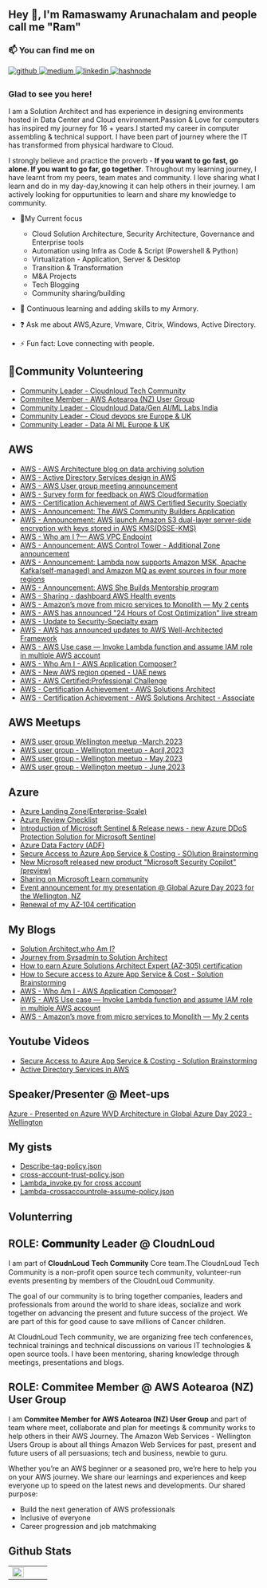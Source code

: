 ## Hey 👋, I'm Ramaswamy Arunachalam and people call me "Ram" 

### 📫 You can find me on
  
 
<a href="https://github.com/ramtamilan" target="_blank">
<img src=https://img.shields.io/badge/github-%2324292e.svg?&style=for-the-badge&logo=github&logoColor=white alt=github style="margin-bottom: 5px;" />
</a>
<a href="https://medium.com/@ramtamilan" target="_blank">
<img src=https://img.shields.io/badge/medium-%23292929.svg?&style=for-the-badge&logo=medium&logoColor=white alt=medium style="margin-bottom: 5px;" />
</a>
<a href="https://linkedin.com/in/ramstack" target="_blank">
<img src=https://img.shields.io/badge/linkedin-%231E77B5.svg?&style=for-the-badge&logo=linkedin&logoColor=white alt=linkedin style="margin-bottom: 5px;" />
</a>
<a href="https://hashnode.com/@ramstack" target="_blank">
<img src=https://img.shields.io/badge/hashnode-%232962FF.svg?&style=for-the-badge&logo=hashnode&logoColor=white alt=hashnode style="margin-bottom: 5px;" />
</a>  
  
### Glad to see you here!  
I am a Solution Architect and has experience in designing environments hosted in Data Center and Cloud environment.Passion & Love for computers has inspired my journey for 16 + years.I started my career in computer assembling & technical support. I have been part of journey where the IT has transformed from physical hardware to Cloud.

 I strongly believe and practice the proverb -  **If you want to go fast, go alone. If you want to go far, go together**. Throughout my learning journey, I have learnt from my peers, team mates and community. I love sharing  what I learn and do in my day-day,knowing it can help others in their journey. I am actively looking for oppurtunities to learn and share my knowledge to community.

 - 🔭My Current focus
     * Cloud Solution Architecture, Security Architecture, Governance and Enterprise tools
     * Automation using Infra as Code & Script (Powershell & Python)
     * Virtualization - Application, Server & Desktop
     * Transition & Transformation
     * M&A Projects
     * Tech Blogging
     * Community sharing/building
  
- 🌱 Continuous learning and adding skills to my Armory.
  
- ❓ Ask me about AWS,Azure, Vmware, Citrix, Windows, Active Directory.  
  
- ⚡ Fun fact: Love connecting with people.

## 🤝Community Volunteering

* [Community Leader - Cloudnloud Tech Community](https://lnkd.in/ezWsM6vG)
* [Commitee Member - AWS Aotearoa (NZ) User Group](https://www.linkedin.com/company/aws-user-group-aotearoa)
* [Community Leader - Cloudnloud Data/Gen AI/ML Labs India](https://www.meetup.com/cloudnloud-genai-labs)
* [Community Leader - Cloud devops sre Europe & UK](https://www.meetup.com/cloud-devops-sre-europe-uk)
* [Community Leader - Data AI ML Europe & UK](https://www.meetup.com/data-ai-ml-europe-uk)

## AWS
* [AWS - AWS Architecture blog on data archiving solution](https://www.linkedin.com/posts/ramstack_reduce-archive-cost-with-serverless-data-activity-7087360530323050496-rgNw?utm_source=share&utm_medium=member_desktop)
* [AWS - Active Directory Services design in AWS](https://www.linkedin.com/posts/ramstack_like-share-aws-activity-7084426923023470592-VkWz?utm_source=share&utm_medium=member_desktop)
* [AWS - AWS User group meeting announcement](https://www.linkedin.com/posts/ramstack_july-2023-61-cloud-security-safeguarding-activity-7083953440044826624-cLIt?utm_source=share&utm_medium=member_desktop)
* [AWS - Survey form for feedback on AWS Cloudformation](https://www.linkedin.com/posts/ramstack_iac-devops-aws-activity-7082909309822537729-Jpa1?utm_source=share&utm_medium=member_desktop)
* [AWS - Certification Achievement of AWS Certified Security Speciatly](https://www.linkedin.com/posts/ramstack_aws-certified-security-specialty-was-issued-activity-7081411663387656192-tzzw?utm_source=share&utm_medium=member_desktop)
* [AWS - Announcement: The AWS Community Builders Application](https://www.linkedin.com/posts/ramstack_aws-community-builders-worldwide-cloud-activity-7080644560971841536-1JNW?utm_source=share&utm_medium=member_desktop)
* [AWS - Announcement: AWS launch Amazon S3 dual-layer server-side encryption with keys stored in AWS KMS(DSSE-KMS)](https://www.linkedin.com/posts/ramstack_amazon-s3-announces-dual-layer-server-side-activity-7076800841705263104-jD3K?utm_source=share&utm_medium=member_desktop)
* [AWS - Who am I ?— AWS VPC Endpoint](https://www.linkedin.com/posts/ramstack_secure-cost-optimize-using-aws-vpc-endpoint-activity-7073909288447995904-i1gi?utm_source=share&utm_medium=member_desktop)
* [AWS - Announcement: AWS Control Tower - Additional Zone announcement](https://www.linkedin.com/posts/ramstack_aws-control-tower-increases-account-access-activity-7072452189935333376-Jcdh?utm_source=share&utm_medium=member_desktop)
* [AWS - Announcement: Lambda now supports Amazon MSK, Apache Kafka(self-managed) and Amazon MQ as event sources in four more regions](https://www.linkedin.com/posts/ramstack_aws-lambda-supports-kafka-and-amazon-mq-event-activity-7072089799871893504-x71D?utm_source=share&utm_medium=member_desktop)
* [AWS - Announcement: AWS She Builds Mentorship program](https://www.linkedin.com/posts/ramstack_awsshebuilds-womenintech-mentorship-activity-7069589968561573888-AjAR?utm_source=share&utm_medium=member_desktop)
* [AWS - Sharing - dashboard AWS Health events](https://www.linkedin.com/posts/ramstack_github-aws-samplesaws-health-events-insight-activity-7068905590130946048-t8sk?utm_source=share&utm_medium=member_desktop)
* [AWS - Amazon’s move from micro services to Monolith — My 2 cents](https://medium.com/@ramtamilan/amazons-move-from-micro-services-to-monolith-my-2-cents-b968b012f1c4)
* [AWS - AWS has announced "24 Hours of Cost Optimization" live stream](https://www.linkedin.com/posts/ramstack_aws-24-hours-of-cost-optimization-activity-7057097797023457281-WX_0?utm_source=share&utm_medium=member_desktop)
* [AWS - Update to Security-Specialty exam](https://www.linkedin.com/posts/ramstack_aws-security-awscertification-activity-7066611262293434368-dEM-?utm_source=share&utm_medium=member_desktop)
* [AWS - AWS has announced updates to AWS Well-Architected Framework](https://www.linkedin.com/posts/ramstack_announcing-updates-to-the-aws-well-architected-activity-7052528404939636736-h29e?utm_source=share&utm_medium=member_desktop)
* [AWS - AWS Use case — Invoke Lambda function and assume IAM role in multiple AWS account](https://medium.com/cloudnloud/aws-use-case-invoke-lambda-function-and-assume-iam-role-in-multiple-aws-account-662186b7da00)
* [AWS - Who Am I - AWS Application Composer?](https://medium.com/cloudnloud/who-am-i-aws-application-composer-5d313a9506a6)
* [AWS - New AWS region opened - UAE news](https://www.linkedin.com/posts/ramstack_now-openaws-region-in-the-united-arab-emirates-activity-6970512761114017792-I9Ym?utm_source=share&utm_medium=member_desktop)
* [AWS - AWS Certified:Professional Challenge](https://www.linkedin.com/feed/update/urn:li:activity:7026534302653800448?utm_source=share&utm_medium=member_desktop)
* [AWS - Certification Achievement - AWS Solutions Architect](https://www.linkedin.com/posts/ramstack_aws-certified-solutions-architect-professional-activity-6965469551736082432-C7VL?utm_source=share&utm_medium=member_desktop)
* [AWS - Certification Achievement - AWS Solutions Architect - Associate](https://www.linkedin.com/posts/ramstack_linux-tutorials-activity-6568214484505239552-S3Tj?utm_source=share&utm_medium=member_desktop)

## AWS Meetups 

* [AWS user group Wellington meetup -March,2023](https://www.linkedin.com/posts/ramstack_cloudnloud-tech-learning-activity-7045639027911245824-yEDe?utm_source=share&utm_medium=member_desktop)
* [AWS user group - Wellington meetup - April,2023 ](https://www.linkedin.com/posts/ramstack_cloudnloud-tech-learning-activity-7054362954074390528-28sl?utm_source=share&utm_medium=member_desktop)
* [AWS user group - Wellington meetup - May,2023 ](https://www.linkedin.com/posts/ramstack_aws-awscloud-awsusergroups-activity-7067025924461842432-cQxr?utm_source=share&utm_medium=member_desktop)
* [AWS user group - Wellington meetup - June,2023 ](https://www.linkedin.com/posts/ramstack_aws-community-awsusergroup-activity-7079594524334829568-6Geq?utm_source=share&utm_medium=member_desktop)

## Azure 
* [Azure Landing Zone(Enterprise-Scale)](https://www.linkedin.com/posts/ramstack_mustknow-microsoftazure-enterprisescale-activity-7036957428986351616-IJ8g?utm_source=share&utm_medium=member_desktop)
* [Azure Review Checklist](https://www.linkedin.com/posts/ramstack_azure-architecture-solution-requirement-activity-7034318405172158464-eBp8?utm_source=share&utm_medium=member_desktop)
* [Introduction of Microsoft Sentinel & Release news - new Azure DDoS Protection Solution for Microsoft Sentinel](https://www.linkedin.com/posts/ramstack_microsoftsentinel-azure-microsoftsecurity-activity-7030811187579678720-s3J8?utm_source=share&utm_medium=member_desktop)
* [Azure Data Factory (ADF)](https://www.linkedin.com/posts/ramstack_azure-microsoft-datafactory-activity-7011279457877463040-4Zlo?utm_source=share&utm_medium=member_desktop)
* [Secure Access to Azure App Service & Costing - SOlution Brainstorming](https://www.linkedin.com/posts/ramstack_secure-access-to-azure-app-service-costing-activity-7039884062760591360-D1yL?utm_source=share&utm_medium=member_desktop)
* [New Microsoft released new product "Microsoft Security Copilot" (preview)](https://www.linkedin.com/posts/ramstack_mssecure-infosec-activity-7047041123441147904-9WR_?utm_source=share&utm_medium=member_desktop)
* [Sharing on Microsoft Learn community](https://www.linkedin.com/posts/ramstack_microsoft-learn-community-activity-7051384186955272193-FK8l?utm_source=share&utm_medium=member_desktop)
* [Event announcement for my presentation @ Global Azure Day 2023 for the Wellington, NZ ](https://www.linkedin.com/posts/ramstack_azure-globalazure-community-activity-7062243705277095937-PBPR?utm_source=share&utm_medium=member_desktop)
* [Renewal of my AZ-104 certification](https://www.linkedin.com/posts/ramstack_microsoft-certified-azure-administrator-activity-7067999704965386240-cy-3?utm_source=share&utm_medium=member_desktop)

## My Blogs

* [Solution Architect,who Am I?](https://medium.com/cloudnloud/architect-series-1-solution-architect-who-am-i-9822d8fd191c)
* [Journey from Sysadmin to Solution Architect](https://medium.com/cloudnloud/architect-series-2-journey-from-sysadmin-to-solution-architect-263d979abbad)
* [How to earn Azure Solutions Architect Expert (AZ-305) certification](https://www.linkedin.com/pulse/journey-how-earn-azure-solutions-architect-expert-arunachalam)
* [How to Secure access to Azure App Service & Cost - Solution Brainstorming](https://www.linkedin.com/posts/ramstack_secure-access-to-azure-app-service-costing-activity-7039884062760591360-D1yL?utm_source=share&utm_medium=member_desktop)
* [AWS -  Who Am I - AWS Application Composer?](https://medium.com/cloudnloud/who-am-i-aws-application-composer-5d313a9506a6)
* [AWS - AWS Use case — Invoke Lambda function and assume IAM role in multiple AWS account](https://medium.com/cloudnloud/aws-use-case-invoke-lambda-function-and-assume-iam-role-in-multiple-aws-account-662186b7da00)
* [AWS - Amazon’s move from micro services to Monolith — My 2 cents](https://medium.com/@ramtamilan/amazons-move-from-micro-services-to-monolith-my-2-cents-b968b012f1c4)

## Youtube Videos

* [Secure Access to Azure App Service & Costing - Solution Brainstorming](https://youtu.be/0Als8CtSOiY)
* [Active Directory Services in AWS](https://youtu.be/phhi6YVqjkw)

## Speaker/Presenter @ Meet-ups

[Azure - Presented on Azure WVD Architecture in Global Azure Day 2023 -Wellington](https://www.meetup.com/wellington-data-management-and-analytics-meetup/events/291994816/)

 
## My gists

* [Describe-tag-policy.json](https://gist.github.com/ramtamilan/aa7b171221a7a0c63458f136d9b02587)
* [cross-account-trust-policy.json](https://gist.github.com/ramtamilan/0b98e992c8b0a47d79ff548ec0c76469)
* [Lambda_invoke.py for cross account](https://gist.github.com/ramtamilan/1dbc840ce14be66f6c63b14ca4e78e0f)
* [Lambda-crossaccountrole-assume-policy.json](https://gist.github.com/ramtamilan/aa1124ee989b3a7f60ceb6c63cbcd4cf)

## Volunterring 
## ROLE: 𝐂𝐨𝐦𝐦𝐮𝐧𝐢𝐭𝐲 Leader @ **CloudnLoud**

I am part of 𝐂𝐥𝐨𝐮𝐝𝐧𝐋𝐨𝐮𝐝 𝐓𝐞𝐜𝐡 𝐂𝐨𝐦𝐦𝐮𝐧𝐢𝐭𝐲 Core team.The CloudnLoud Tech Community is a non-profit open source tech community, volunteer-run events presenting by members of the CloudnLoud Community.

The goal of our community is to bring together companies, leaders and professionals from around the world to share ideas, socialize and work together on advancing the present and future success of the project. We are part of this for good cause to save millions of Cancer children.

At CloudnLoud Tech community, we are organizing free tech conferences, technical trainings and technical discussions on various IT technologies & open source tools. I have been mentoring, sharing knowledge through meetings, presentations and blogs.

## ROLE: **Commitee Member** @ **AWS Aotearoa (NZ) User Group**

I am **Commitee Member for AWS Aotearoa (NZ) User Group** and part of team where meet, collaborate and plan for meetings & community works to help others in their AWS Journey.
The Amazon Web Services - Wellington Users Group is about all things Amazon Web Services for past, present and future users of all persuasions; tech and business, newbie to guru. 

Whether you’re an AWS beginner or a seasoned pro, we’re here to help you on your AWS journey. We share our learnings and experiences and keep everyone up to speed on the latest news and developments.
Our shared purpose:
* Build the next generation of AWS professionals
* Inclusive of everyone
* Career progression and job matchmaking


## Github Stats  
<table><tr><td valign="top" width="50%">

<img src="https://github-readme-stats.vercel.app/api?username=ramtamilan&show_icons=true&count_private=true&hide_border=true" align="left" style="width: 100%" />

</td><td valign="top" width="50%">



</td></tr></table>
<br />


